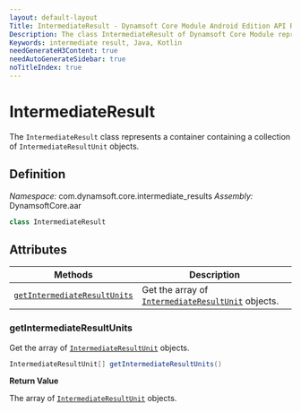 ```yaml
---
layout: default-layout
Title: IntermediateResult - Dynamsoft Core Module Android Edition API Reference
Description: The class IntermediateResult of Dynamsoft Core Module represents a container containing a collection of IntermediateResultUnit objects.
Keywords: intermediate result, Java, Kotlin
needGenerateH3Content: true
needAutoGenerateSidebar: true
noTitleIndex: true
---
```


# IntermediateResult

The `IntermediateResult` class represents a container containing a collection of `IntermediateResultUnit` objects.

## Definition

*Namespace:* com.dynamsoft.core.intermediate_results
*Assembly:* DynamsoftCore.aar

```java
class IntermediateResult
```

## Attributes

| Methods | Description |
| ------- | ----------- |
| [`getIntermediateResultUnits`](#getintermediateresultunits) | Get the array of [`IntermediateResultUnit`](intermediate-result-unit.md) objects. |

### getIntermediateResultUnits

Get the array of [`IntermediateResultUnit`](intermediate-result-unit.md) objects.

```java
IntermediateResultUnit[] getIntermediateResultUnits()
```

**Return Value**

The array of [`IntermediateResultUnit`](intermediate-result-unit.md) objects.
